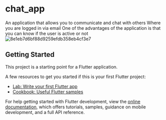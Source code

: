 # chat_app

An application that allows you to communicate and chat with others
Where you are logged in via email
One of the advantages of the application is that you can know if the user is active or not
![8e1eb7d6bf88d9259efdb358eb4cf3e7](https://user-images.githubusercontent.com/82336393/227668613-e091ee23-76b5-461c-9033-e8fb69b8d45a.jpg)


## Getting Started

This project is a starting point for a Flutter application.

A few resources to get you started if this is your first Flutter project:

- [Lab: Write your first Flutter app](https://docs.flutter.dev/get-started/codelab)
- [Cookbook: Useful Flutter samples](https://docs.flutter.dev/cookbook)

For help getting started with Flutter development, view the
[online documentation](https://docs.flutter.dev/), which offers tutorials,
samples, guidance on mobile development, and a full API reference.
